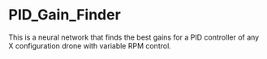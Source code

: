 # PID_Gain_Finder
This is a neural network that finds the best gains for a PID controller of any X configuration drone with variable RPM control.
